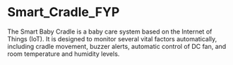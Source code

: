 # Smart_Cradle_FYP
The Smart Baby Cradle is a baby care system based on the Internet of Things (IoT). It is designed to monitor several vital factors automatically, including cradle movement, buzzer alerts, automatic control of DC fan, and room temperature and humidity levels.
